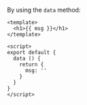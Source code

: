 By using the `data` method:

```
<template>
  <h1>{{ msg }}</h1>
</template>

<script>
export default {
  data () {
    return {
      msg: ''
    }
  }
}
</script>
```
